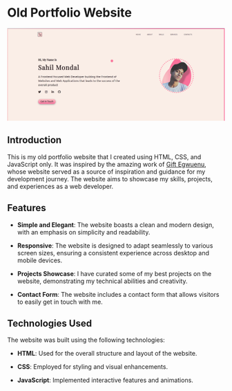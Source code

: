 # Old Portfolio Website

![Portfolio Website Screenshot](/screenshot.png)

## Introduction

This is my old portfolio website that I created using HTML, CSS, and JavaScript only. It was inspired by the amazing work of [Gift Egwuenu](https://www.giftegwuenu.dev/), whose website served as a source of inspiration and guidance for my development journey. The website aims to showcase my skills, projects, and experiences as a web developer.

## Features

- **Simple and Elegant**: The website boasts a clean and modern design, with an emphasis on simplicity and readability.

- **Responsive**: The website is designed to adapt seamlessly to various screen sizes, ensuring a consistent experience across desktop and mobile devices.

- **Projects Showcase**: I have curated some of my best projects on the website, demonstrating my technical abilities and creativity.

- **Contact Form**: The website includes a contact form that allows visitors to easily get in touch with me.

## Technologies Used

The website was built using the following technologies:

- **HTML**: Used for the overall structure and layout of the website.

- **CSS**: Employed for styling and visual enhancements.

- **JavaScript**: Implemented interactive features and animations.


